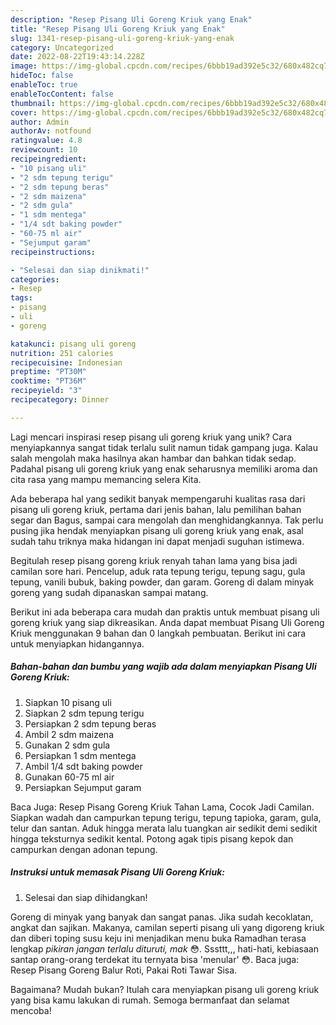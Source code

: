 ```yaml
---
description: "Resep Pisang Uli Goreng Kriuk yang Enak"
title: "Resep Pisang Uli Goreng Kriuk yang Enak"
slug: 1341-resep-pisang-uli-goreng-kriuk-yang-enak
category: Uncategorized
date: 2022-08-22T19:43:14.228Z
image: https://img-global.cpcdn.com/recipes/6bbb19ad392e5c32/680x482cq70/pisang-uli-goreng-kriuk-foto-resep-utama.jpg
hideToc: false
enableToc: true
enableTocContent: false
thumbnail: https://img-global.cpcdn.com/recipes/6bbb19ad392e5c32/680x482cq70/pisang-uli-goreng-kriuk-foto-resep-utama.jpg
cover: https://img-global.cpcdn.com/recipes/6bbb19ad392e5c32/680x482cq70/pisang-uli-goreng-kriuk-foto-resep-utama.jpg
author: Admin
authorAv: notfound
ratingvalue: 4.8
reviewcount: 10
recipeingredient:
- "10 pisang uli"
- "2 sdm tepung terigu"
- "2 sdm tepung beras"
- "2 sdm maizena"
- "2 sdm gula"
- "1 sdm mentega"
- "1/4 sdt baking powder"
- "60-75 ml air"
- "Sejumput garam"
recipeinstructions:

- "Selesai dan siap dinikmati!"
categories:
- Resep
tags:
- pisang
- uli
- goreng

katakunci: pisang uli goreng 
nutrition: 251 calories
recipecuisine: Indonesian
preptime: "PT30M"
cooktime: "PT36M"
recipeyield: "3"
recipecategory: Dinner

---
```





Lagi mencari inspirasi resep pisang uli goreng kriuk yang unik? Cara menyiapkannya sangat tidak terlalu sulit namun tidak gampang juga. Kalau salah mengolah maka hasilnya akan hambar dan bahkan tidak sedap. Padahal pisang uli goreng kriuk yang enak seharusnya memiliki aroma dan cita rasa yang mampu memancing selera Kita.





Ada beberapa hal yang sedikit banyak mempengaruhi kualitas rasa dari pisang uli goreng kriuk, pertama dari jenis bahan, lalu pemilihan bahan segar dan Bagus, sampai cara mengolah dan menghidangkannya. Tak perlu pusing jika hendak menyiapkan pisang uli goreng kriuk yang enak,      asal sudah tahu triknya maka hidangan ini dapat menjadi suguhan istimewa.














Begitulah resep pisang goreng kriuk renyah tahan lama yang bisa jadi camilan sore hari. Pencelup, aduk rata tepung terigu, tepung sagu, gula tepung, vanili bubuk, baking powder, dan garam. Goreng di dalam minyak goreng yang sudah dipanaskan sampai matang.






Berikut ini ada beberapa cara mudah dan praktis untuk membuat pisang uli goreng kriuk yang siap dikreasikan. Anda dapat membuat Pisang Uli Goreng Kriuk menggunakan 9 bahan dan 0 langkah pembuatan. Berikut ini cara untuk menyiapkan hidangannya.

<!--inarticleads1-->

##### Bahan-bahan dan bumbu yang wajib ada dalam menyiapkan Pisang Uli Goreng Kriuk:

1. Siapkan 10 pisang uli
1. Siapkan 2 sdm tepung terigu
1. Persiapkan 2 sdm tepung beras
1. Ambil 2 sdm maizena
1. Gunakan 2 sdm gula
1. Persiapkan 1 sdm mentega
1. Ambil 1/4 sdt baking powder
1. Gunakan 60-75 ml air
1. Persiapkan Sejumput garam


Baca Juga: Resep Pisang Goreng Kriuk Tahan Lama, Cocok Jadi Camilan. Siapkan wadah dan campurkan tepung terigu, tepung tapioka, garam, gula, telur dan santan. Aduk hingga merata lalu tuangkan air sedikit demi sedikit hingga teksturnya sedikit kental. Potong agak tipis pisang kepok dan campurkan dengan adonan tepung. 

<!--inarticleads2-->

##### Instruksi untuk memasak Pisang Uli Goreng Kriuk:


1. Selesai dan siap dihidangkan!

Goreng di minyak yang banyak dan sangat panas. Jika sudah kecoklatan, angkat dan sajikan. Makanya, camilan seperti pisang uli yang digoreng kriuk dan diberi toping susu keju ini menjadikan menu buka Ramadhan terasa lengkap *pikiran jangan terlalu dituruti, mak* 😳. Sssttt,,, hati-hati, kebiasaan santap orang-orang terdekat itu ternyata bisa &#39;menular&#39; 😳. Baca juga: Resep Pisang Goreng Balur Roti, Pakai Roti Tawar Sisa. 

Bagaimana? Mudah bukan? Itulah cara menyiapkan pisang uli goreng kriuk yang bisa kamu lakukan di rumah. Semoga bermanfaat dan selamat mencoba!

